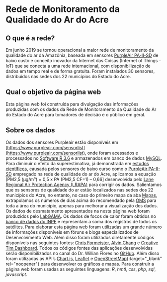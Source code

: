 # Rede de Monitoramento da Qualidade do Ar do Acre

## O que é a rede?
Em junho 2019 se tornou operacional a maior rede de monitoramento da qualidade do ar da Amazônia, baseada em sensores [PurpleAir PA-II-SD](https://www2.purpleair.com/products/purpleair-pa-ii-sd) de baixo custo e conceito inovador da Internet das Coisas (Internet of Things - IoT) que se conecta a uma rede internacional, com disponibilização de dados em tempo real e de forma gratuita. Foram instalados 30 sensores, distribuídos nas sedes dos 22 municípios do Estado do Acre.

## Qual o objetivo da página web
Esta página web foi construída para divulgação das informações produzidas com os dados da Rede de Monitoramento da Qualidade do Ar do Estado do Acre para tomadores de decisão e o público em geral. 

## Sobre os dados
Os dados dos sensores Purpleair estão disponíveis em [https://www.purpleair.com/sensorlist](https://www.purpleair.com/sensorlist), onde foram acessados e processados no [Software R 3.6](https://www.r-project.org/) e armazenados em banco de dados [MySQL](https://www.mysql.com/). Para diminuir o efeito da superestimativa, já demonstrada em [estudos científicos](https://doi.org/10.1016/j.atmosenv.2019.116946), causada pelos sensores de baixo curso como o [PurpleAir PA-II-SD](https://www2.purpleair.com/products/purpleair-pa-ii-sd) empregado na rede de qualidade do ar do Acre, aplicamos a equação [PM2,5 (µg/m³) = 0,5 x PA (PM2,5 CF=1) – 0,66] desenvolvida pelo [Lane Regional Air Protection Agency (LRAPA)](https://www.lrapa.org/DocumentCenter/View/4147/PurpleAir-Correction-Summary) para corrigir os dados. Salientamos que os sensores de qualidade do ar estão localizados nas sedes dos 22 municípios do Acre, no entanto, no caso do primeiro mapa da aba [Mapas](www.acrequalidadedoar.info/dashboardMaps.php), extrapolamos os números de dias acima do recomendado pela [OMS](https://www.who.int/eportuguese/countries/bra/pt/) para toda a área do município, apenas para melhorar a visualização dos dados.
Os dados de desmatamento apresentados na nesta página web foram produzidos pelo [LabGAMA](https://www.facebook.com/labgamaufac). Os dados de focos de calor foram obtidos no [banco de dados do INPE](http://queimadas.dgi.inpe.br/queimadas/bdqueimadas/) e representam a soma dos registros de todos os satélites.
Para elaborar esta página web foram utilizadas um grande número de informações disponíveis em fóruns e blogs especializados de Desenvolvimento Web. Além disso foram utilizados diretamente códigos disponíveis nas seguintes fontes: [Chris Formeister](https://www.wxforum.net/index.php?topic=33482.0), [Alvin Chang](https://github.com/handsondataviz/leaflet-map-polygon-tabs/) e [Creative Tim Dashboard](https://creative-tim.com/live/paper-dashboard-2). Todos os códigos fontes das aplicações desenvolvidas serão disponibilizados no canal do Dr. Willian Flores no [GitHub](https://github.com/willianflores). Além disso foram utilizadas as API’s [Chart.js](https://www.chartjs.org/), [Leaflet](http://leafletjs.com) e [OpenStreetMap](http://www.openstreetmap.org/copyright){:target="_blank" rel="noopener"} para desenvolver os gráficos e mapas.
Para construir a página web foram usadas as seguintes linguagens: *R*, *hmtl*, *css*, *php*, *sql*, *javascript*.



